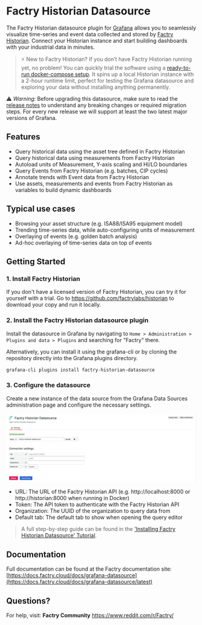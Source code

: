 # Factry Historian Datasource

The Factry Historian datasource plugin for [Grafana](https://grafana.com) allows you to seamlessly visualize time-series and event data collected and stored by [Factry Historian](https://www.factry.io/historian). Connect your Historian instance and start building dashboards with your industrial data in minutes.

> ⚡ New to Factry Historian?
If you don’t have Factry Historian running yet, no problem! You can quickly trial the software using a [ready-to-run docker-compose setup](https://github.com/factrylabs/historian). It spins up a local Historian instance with a 2-hour runtime limit, perfect for testing the Grafana datasource and exploring your data without installing anything permanently.

⚠️ *Warning:* Before upgrading this datasource, make sure to read the [release notes](https://docs.factry.cloud/docs/grafana-datasource/latest/1_release_notes) to understand any breaking changes or required migration steps. For every new release we will support at least the two latest major versions of Grafana.

## Features

- Query historical data using the asset tree defined in Factry Historian
- Query historical data using measurements from Factry Historian
- Autoload units of Measurement, Y-axis scaling and HI/LO boundaries
- Query Events from Factry Historian (e.g. batches, CIP cycles)
- Annotate trends with Event data from Factry Historian
- Use assets, measurements and events from Factry Historian as variables to build dynamic dashboards

## Typical use cases

- Browsing your asset structure (e.g. ISA88/ISA95 equipment model)
- Trending time-series data, while auto-configuring units of measurement
- Overlaying of events (e.g. golden batch analysis)
- Ad-hoc overlaying of time-series data on top of events

## Getting Started

### 1. Install Factry Historian
If you don't have a licensed version of Factry Historian, you can try it for yourself with a trial. Go to https://github.com/factrylabs/historian to download your copy and run it locally.

### 2. Install the Factry Historian datasource plugin

Install the datasource in Grafana by navigating to `Home > Administration > Plugins and data > Plugins` and searching for "Factry" there.

Alternatively, you can install it using the grafana-cli or by cloning the repository directly into the Grafana plugins directory.

```bash
grafana-cli plugins install factry-historian-datasource
```

### 3. Configure the datasource

Create a new instance of the data source from the Grafana Data Sources administration page and configure the necessary settings.

![Datasource_configuration](https://raw.githubusercontent.com/factrylabs/factry-historian-datasource/main/src/img/datasource_configuration.png)

- URL: The URL of the Factry Historian API (e.g. http://localhost:8000 or http://historian:8000 when running in Docker)
- Token: The API token to authenticate with the Factry Historian API
- Organization: The UUID of the organization to query data from
- Default tab: The default tab to show when opening the query editor

> A full step-by-step guide can be found in the ['Installing Factry Historian Datasource' Tutorial](https://docs.factry.cloud/docs/historian/latest/13_tutorials/installing-factry-historian-datasource/#adding-a-connection).

## Documentation

Full documentation can be found at the Factry documentation site: [https://docs.factry.cloud/docs/grafana-datasource](https://docs.factry.cloud/docs/grafana-datasource/latest)

## Questions?

For help, visit:
**Factry Community**  https://www.reddit.com/r/Factry/
